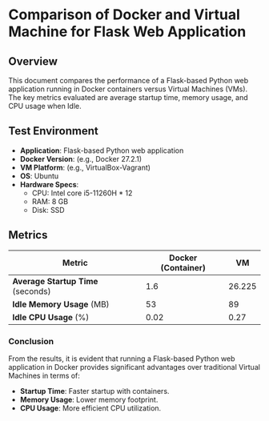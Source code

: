 # Comparison of Docker and Virtual Machine for Flask Web Application

## Overview

This document compares the performance of a Flask-based Python web application running in Docker containers versus Virtual Machines (VMs). The key metrics evaluated are average startup time, memory usage, and CPU usage when Idle.

## Test Environment

- **Application**: Flask-based Python web application
- **Docker Version**: (e.g., Docker 27.2.1)
- **VM Platform**: (e.g., VirtualBox-Vagrant)
- **OS**: Ubuntu
- **Hardware Specs**:
    - CPU: Intel core i5-11260H * 12
    - RAM: 8 GB
    - Disk: SSD

## Metrics

| Metric | Docker (Container) | VM |
| --- | --- | --- |
| **Average Startup Time** (seconds) | 1.6  | 26.225 |
| **Idle Memory Usage** (MB) | 53 | 89 |
| **Idle CPU Usage** (%) | 0.02 | 0.27 |

### Conclusion

From the results, it is evident that running a Flask-based Python web application in Docker provides significant advantages over traditional Virtual Machines in terms of:

- **Startup Time**: Faster startup with containers.
- **Memory Usage**: Lower memory footprint.
- **CPU Usage**: More efficient CPU utilization.